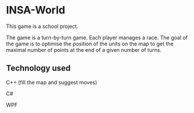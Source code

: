 # INSA-World

This game is a school project.

The game is a turn-by-turn game. Each player manages a race. The goal of the game is to optimise the position of the units on the map to get the maximal number of points at the end of a given number of turns.


## Technology used
C++ (fill the map and suggest moves)

C#

WPF
